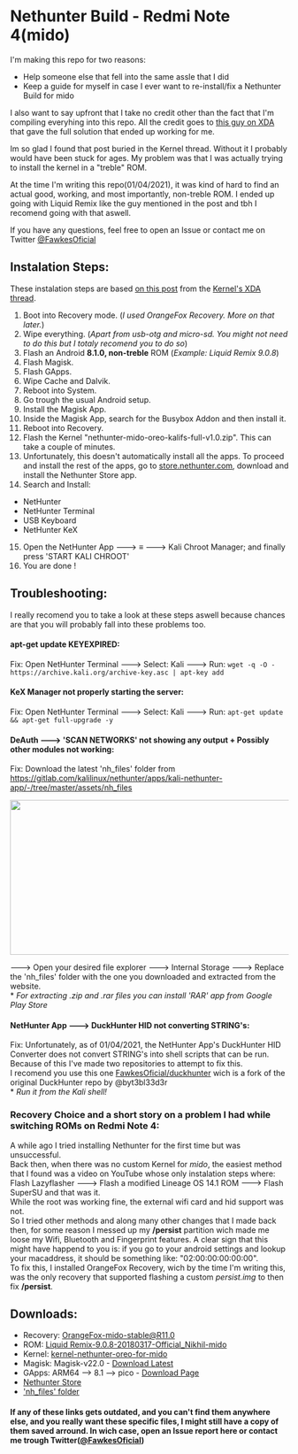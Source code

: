 # Nethunter Build - Redmi Note 4(mido)
I'm making this repo for two reasons:
* Help someone else that fell into the same assle that I did
* Keep a guide for myself in case I ever want to re-install/fix a Nethunter Build for mido

I also want to say upfront that I take no credit other than the fact that I'm compiling everyhing into this repo. All the credit goes to [this guy on XDA](https://forum.xda-developers.com/m/uspdsr.7758199/) that gave the full solution that ended up working for me.

Im so glad I found that post buried in the Kernel thread. Without it I probably would have been stuck for ages. My problem was that I was actually trying to install the kernel in a "treble" ROM.

At the time I'm writing this repo(01/04/2021), it was kind of hard to find an actual good, working, and most importantly, non-treble ROM. I ended up going with Liquid Remix like the guy mentioned in the post and tbh I recomend going with that aswell.

If you have any questions, feel free to open an Issue or contact me on Twitter [@FawkesOficial](https://twitter.com/FawkesOficial)
## Instalation Steps:
These instalation steps are based [on this post](https://forum.xda-developers.com/t/kernel-nethunter-oreo-for-mido.3768887/post-77992244) from the [Kernel's XDA thread](https://forum.xda-developers.com/t/kernel-nethunter-oreo-for-mido.3768887/).

1. Boot into Recovery mode. (*I used OrangeFox Recovery. More on that later.*)
2. Wipe everything. (*Apart from usb-otg and micro-sd. You might not need to do this but I totaly recomend you to do so*)
3. Flash an Android **8.1.0, non-treble** ROM (*Example: Liquid Remix 9.0.8*)
4. Flash Magisk.
5. Flash GApps.
6. Wipe Cache and Dalvik.
7. Reboot into System.
8. Go trough the usual Android setup.
9. Install the Magisk App.
10. Inside the Magisk App, search for the Busybox Addon and then install it.
11. Reboot into Recovery.
12. Flash the Kernel "nethunter-mido-oreo-kalifs-full-v1.0.zip". This can take a couple of minutes.
13. Unfortunately, this doesn't automatically install all the apps. To proceed and install the rest of the apps, go to [store.nethunter.com](https://store.nethunter.com), download and install the Nethunter Store app.
14. Search and Install:
* NetHunter
* NetHunter Terminal
* USB Keyboard
* NetHunter KeX
15. Open the NetHunter App 🡒 ≡ 🡒 Kali Chroot Manager; and finally press 'START KALI CHROOT'
16. You are done !

## Troubleshooting:
I really recomend you to take a look at these steps aswell because chances are that you will probably fall into these problems too.

#### apt-get update KEYEXPIRED:
Fix: Open NetHunter Terminal 🡒 Select: Kali 🡒 Run: `wget -q -O - https://archive.kali.org/archive-key.asc | apt-key add`

#### KeX Manager not properly starting the server:
Fix: Open NetHunter Terminal 🡒 Select: Kali 🡒 Run: `apt-get update && apt-get full-upgrade -y`

#### DeAuth 🡒 'SCAN NETWORKS' not showing any output + Possibly other modules not working:
Fix: Download the latest 'nh_files' folder from https://gitlab.com/kalilinux/nethunter/apps/kali-nethunter-app/-/tree/master/assets/nh_files

<img src="https://user-images.githubusercontent.com/45067011/113225936-d7e03480-9286-11eb-9d17-5ba12b5ba283.png" width="600" height="280"/>

🡒 Open your desired file explorer 🡒 Internal Storage 🡒 Replace the 'nh_files' folder with the one you downloaded and extracted from the website.\
\* *For extracting .zip and .rar files you can install 'RAR' app from Google Play Store*

#### NetHunter App 🡒 DuckHunter HID not converting STRING's:
Fix: Unfortunately, as of 01/04/2021, the NetHunter App's DuckHunter HID Converter does not convert STRING's into shell scripts that can be run.
Because of this I've made two repositories to attempt to fix this.\
I recomend you use this one [FawkesOficial/duckhunter](https://github.com/FawkesOficial/duckhunter) wich is a fork of the original DuckHunter repo by @byt3bl33d3r\
\* *Run it from the Kali shell!*

### Recovery Choice and a short story on a problem I had while switching ROMs on Redmi Note 4:
A while ago I tried installing Nethunter for the first time but was unsuccessful.\
Back then, when there was no custom Kernel for *mido*, the easiest method that I found was a video on YouTube whose only instalation steps where: Flash Lazyflasher 🡒 Flash a modified Lineage OS 14.1 ROM 🡒 Flash SuperSU and that was it.\
While the root was working fine, the external wifi card and hid support was not.\
So I tried other methods and along many other changes that I made back then, for some reason I messed up my **/persist** partition wich made me loose my Wifi, Bluetooth and Fingerprint features. A clear sign that this might have happend to you is: if you go to your android settings and lookup your macaddress, it should be something like: "02:00:00:00:00:00".\
To fix this, I installed OrangeFox Recovery, wich by the time I'm writing this, was the only recovery that supported flashing a custom *persist.img* to then fix **/persist**.

## Downloads:
- Recovery: [OrangeFox-mido-stable@R11.0](https://orangefox.download/device/mido)
- ROM: [Liquid Remix-9.0.8-20180317-Official_Nikhil-mido](https://androidfilehost.com/?fid=962187416754468620)
- Kernel: [kernel-nethunter-oreo-for-mido](https://drive.google.com/file/d/10iV4EOiKHgeckhJAMj__xD3R2sn6t3DI/view?usp=sharing)
- Magisk: Magisk-v22.0 - [Download Latest](https://magiskmanager.com/downloading-magisk-manager)
- GApps: ARM64 --> 8.1 --> pico - [Download Page](https://opengapps.org/)
- [Nethunter Store](https://store.nethunter.com)
- ['nh_files' folder](https://gitlab.com/kalilinux/nethunter/apps/kali-nethunter-app/-/tree/master/assets/nh_files)
#### If any of these links gets outdated, and you can't find them anywhere else, and you really want these specific files, I might still have a copy of them saved arround. In wich case, open an Issue report here or contact me trough Twitter([@FawkesOficial](https://twitter.com/FawkesOficial)) 
